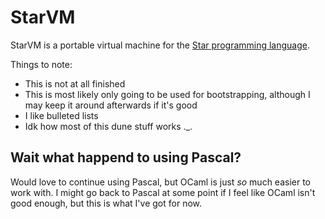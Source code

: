 # StarVM

StarVM is a portable virtual machine for the [Star programming language](https://github.com/ALANVF/Star-lang-specification).

Things to note:
- This is not at all finished
- This is most likely only going to be used for bootstrapping, although I may keep it around afterwards if it's good
- I like bulleted lists
- Idk how most of this dune stuff works ._.


## Wait what happend to using Pascal?

Would love to continue using Pascal, but OCaml is just *so* much easier to work with.
I might go back to Pascal at some point if I feel like OCaml isn't good enough, but this is what I've got for now.